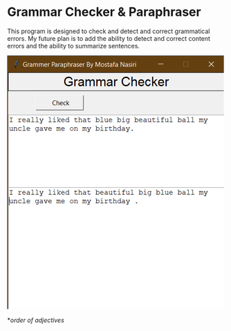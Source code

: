 #  Grammar Checker & Paraphraser
This program is designed to check and detect and correct grammatical errors. My future plan is to add the ability to detect and correct content errors and the ability to summarize sentences.

![My Image](Grammar-Checker.png)

**order of adjectives*
